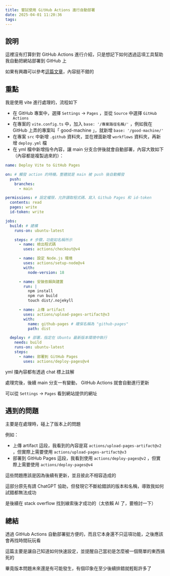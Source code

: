 ```yaml
---
title: 嘗試使用 GitHub Actions 進行自動部署
date: 2025-04-01 11:20:36
tags:
---
```


## 說明

這裡沒有打算針對 GitHub Actions 進行介紹，只是想記下如何透過這項工具幫助我自動把網站部署到 GitHub 上

如果有興趣可以參考[這篇文章](https://ithelp.ithome.com.tw/articles/10262377)，內容挺不錯的

## 重點

我是使用 vite 進行處理的，流程如下

- 在 GitHub 專案中，選擇 `Settings` -> `Pages` ，並從 `Source` 中選擇 `GitHub Actions`
- 在專案的 `vite.config.ts` 中，加入 `base: '/專案路徑名稱/'` ，例如我在 GitHub 上弄的專案叫「 good-machine 」，就新增 `base: '/good-machine/'`
- 在專案 `src` 中新增 `.github` 資料夾，並在裡面新增 `workflows` 資料夾，再新增 `deploy.yml` 檔
- 在 yml 檔中新增指令內容，讓 main 分支合併後就會自動部署，內容大致如下（內容都是複製過來的）：

```yml
name: Deploy Vite to GitHub Pages

on: # 觸發 action 的時機。整體就是 main 被 push 後自動觸發
  push:
    branches:
      - main

permissions: # 設定權限，允許讀取程式碼、寫入 Github Pages 和 id-token
  contents: read
  pages: write
  id-token: write

jobs:
  build: # 建構
    runs-on: ubuntu-latest

    steps: # 步驟，功能如名稱所示
      - name: 檢出程式碼
        uses: actions/checkout@v4

      - name: 設定 Node.js 環境
        uses: actions/setup-node@v4
        with:
          node-version: 18

      - name: 安裝依賴與建置
        run: |
          npm install
          npm run build
          touch dist/.nojekyll

      - name: 上傳 artifact
        uses: actions/upload-pages-artifact@v3
        with:
          name: github-pages # 確保名稱為 "github-pages"
          path: dist

  deploy: # 部署，指定在 Ubuntu 最新版本環境中執行
    needs: build
    runs-on: ubuntu-latest
    steps:
      - name: 部署到 GitHub Pages
        uses: actions/deploy-pages@v4
```

yml 擋內容都有透過 chat 標上註解

處理完後，後續 main 分支一有變動， GitHub Actions 就會自動進行更新

可以從 `Settings` -> `Pages` 看到網站提供的網址

## 遇到的問題

主要是在處理時，碰上了版本上的問題

例如：

- 上傳 artifact 這段，我看到的內容是寫 `actions/upload-pages-artifact@v2` ，但實際上需要使用 `actions/upload-pages-artifact@v3`
- 部署到 GitHub Pages 這段，我看到使用 `actions/deploy-pages@v2` ，但實際上需要使用 `actions/deploy-pages@v4`

這些問題應該是因為後續有更新，並且彼此不相容造成的

這部分原先有請 ChatGPT 協助，但發現它不斷給錯誤的版本和名稱，導致我如何試錯都無法成功

是後續在 stack overflow 找到線索後才成功的（太依賴 AI 了，要檢討一下）

## 總結

透過 GitHub Actions 自動部署挺方便的，而且它本身還不只這項功能，之後應該會再找時間玩玩看

這篇主要是讓自己知道如何快速設定，並提醒自己當初是怎麼被一個簡單的東西搞死的

畢竟版本問題未來還是有可能發生，有個印象在至少後續排錯就輕鬆許多了
